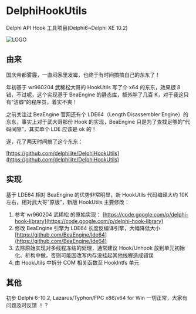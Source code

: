 ﻿# DelphiHookUtils

Delphi API Hook 工具项目(Delphi6~Delphi XE 10.2)

![LOGO](https://github.com/delphilite/DelphiHookUtils/raw/master/Doc/Logo.jpg)

## 由来

国庆帝都雾霾，一直闷家里发霉，也终于有时间搞搞自己的东东了！

年初基于 wr960204 武稀松大哥的 HookUtils 写了个 x64 的东东，效果很 8 错，不过呢，这个实现基于 BeaEngine 的静态库，额外胖了几百 K，对于我这只有“洁癖”的程序员，着实不爽！

之前关注过 BeaEngine 官网还有个 LDE64（Length Disassembler Engine）的东东，事实上对于武大哥那份 Hook 的实现，BeaEngine 只是为了查找足够的“代码间隙”，其实单个 LDE 应该是 ok 的！

遂，花了两天时间搞了这个东东：

[https://github.com/delphilite/DelphiHookUtils](https://github.com/delphilite/DelphiHookUtils)

## 实现

基于 LDE64 相对 BeaEngine 的优势非常明显，新 HookUtils 代码编译大约 10K 左右，相对武大哥“原版”，新版 HookUtils 主要修改：

 1. 参考 wr960204 武稀松 的原始实现： 
[https://code.google.com/p/delphi-hook-library](https://code.google.com/p/delphi-hook-library) 
 2. 修改 BeaEngine 引擎为 LDE64 长度反编译引擎，大幅降低大小
[https://github.com/BeaEngine/lde64](https://github.com/BeaEngine/lde64)
 3. 去除原始实现对多线程冻结的处理，通常建议 Hook/Unhook 放到单元初始化、析构中做，否则可能因改写内存没挂起其他线程造成错误 
 4. 由 HookUtils 中拆分 COM 相关函数至 HookIntfs 单元

## 其他

初步 Delphi 6-10.2, Lazarus/Typhon/FPC x86/x64 for Win 一切正常，大家有问题及时反馈 ！？
